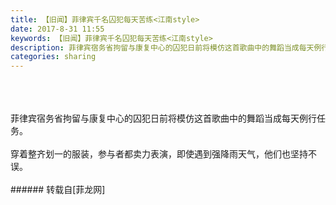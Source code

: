 ```yaml
---
title: 【旧闻】菲律宾千名囚犯每天苦练<江南style>
date: 2017-8-31 11:55
keywords: 【旧闻】菲律宾千名囚犯每天苦练<江南style>
description: 菲律宾宿务省拘留与康复中心的囚犯日前将模仿这首歌曲中的舞蹈当成每天例行任务。穿着整齐划一的服装，参与者都卖力表演，即使遇到强降雨天气，他们也坚持不误。$('swf_y17').innerHTML=AC_FL_RunContent('width', '500', 'height', '375', 'allowNetworking', 'internal', 'allowScriptAccess', 'never', 'src', encodeURI('https://imgcache.qq.com/tencentvideo_v1/playerv3/TPout.swf?max_age=86400&amp;v=20161117&amp;vid=c0106u1b5q6&amp;auto=0'), 'quality', 'high', 'bgcolor', '#ffffff', 'wmode', 'transparent', 'allowfullscreen', 'true');
categories: sharing
---
```

<td class="t_f" id="postmessage_866582">

<br/>
<br/>
<br/>
菲律宾宿务省拘留与康复中心的囚犯日前将模仿这首歌曲中的舞蹈当成每天例行任务。<br/>
<br/>
穿着整齐划一的服装，参与者都卖力表演，即使遇到强降雨天气，他们也坚持不误。<br/>
<br/>
<span id="swf_y17"></span><script reload="1" type="15b95ab5aa4ffc803a5ebf8f-text/javascript">$('swf_y17').innerHTML=AC_FL_RunContent('width', '500', 'height', '375', 'allowNetworking', 'internal', 'allowScriptAccess', 'never', 'src', encodeURI('https://imgcache.qq.com/tencentvideo_v1/playerv3/TPout.swf?max_age=86400&amp;v=20161117&amp;vid=c0106u1b5q6&amp;auto=0'), 'quality', 'high', 'bgcolor', '#ffffff', 'wmode', 'transparent', 'allowfullscreen', 'true');</script></td>
###### 转载自[菲龙网]